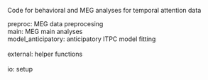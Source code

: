 Code for behavioral and MEG analyses for temporal attention data

preproc: MEG data preprocesing<br> 
main: MEG main analyses<br> 
model_anticipatory: anticipatory ITPC model fitting<br>  
external: helper functions<br>  
io: setup<br>  